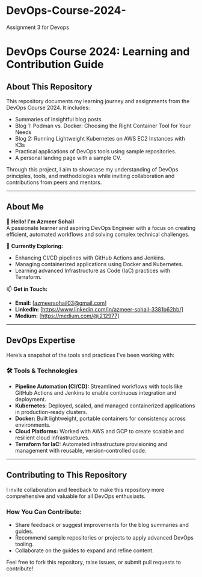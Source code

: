 # DevOps-Course-2024-
Assignment 3 for Devops

# DevOps Course 2024: Learning and Contribution Guide  

## About This Repository  
This repository documents my learning journey and assignments from the DevOps Course 2024. It includes:  
- Summaries of insightful blog posts.
- Blog 1: Podman vs. Docker: Choosing the Right Container Tool for Your Needs
- Blog 2: Running Lightweight Kubernetes on AWS EC2 Instances with K3s 
- Practical applications of DevOps tools using sample repositories.  
- A personal landing page with a sample CV.  

Through this project, I aim to showcase my understanding of DevOps principles, tools, and methodologies while inviting collaboration and contributions from peers and mentors.  

---  

## About Me  
👋 **Hello! I'm Azmeer Sohail**  
A passionate learner and aspiring DevOps Engineer with a focus on creating efficient, automated workflows and solving complex technical challenges.  

🔭 **Currently Exploring:**  
- Enhancing CI/CD pipelines with GitHub Actions and Jenkins.  
- Managing containerized applications using Docker and Kubernetes.  
- Learning advanced Infrastructure as Code (IaC) practices with Terraform.  

📫 **Get in Touch:**  
- **Email:** [azmeersohail03@gmail.com]  
- **LinkedIn:** [https://www.linkedin.com/in/azmeer-sohail-3381b62bb/]  
- **Medium:** [https://medium.com/@i212977]  

---  

## DevOps Expertise  
Here’s a snapshot of the tools and practices I’ve been working with:  

### 🛠️ Tools & Technologies  
- **Pipeline Automation (CI/CD):** Streamlined workflows with tools like GitHub Actions and Jenkins to enable continuous integration and deployment.  
- **Kubernetes:** Deployed, scaled, and managed containerized applications in production-ready clusters.  
- **Docker:** Built lightweight, portable containers for consistency across environments.  
- **Cloud Platforms:** Worked with AWS and GCP to create scalable and resilient cloud infrastructures.  
- **Terraform for IaC:** Automated infrastructure provisioning and management with reusable, version-controlled code.  

---  

## Contributing to This Repository  
I invite collaboration and feedback to make this repository more comprehensive and valuable for all DevOps enthusiasts.  

### How You Can Contribute:  
- Share feedback or suggest improvements for the blog summaries and guides.  
- Recommend sample repositories or projects to apply advanced DevOps tooling.  
- Collaborate on the guides to expand and refine content.  

Feel free to fork this repository, raise issues, or submit pull requests to contribute!  
